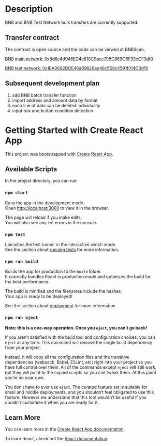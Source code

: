 # Description
BNB and BNB Test Network bulk transfers are currently supported.

## Transfer contract
The contract is open source and the code can be viewed at BNBScan.

[BNB main network: 0x8d8e4d946ED4c818C9ace798C869C6F93cCF3df0](https://bscscan.com/address/0x8d8e4d946ED4c818C9ace798C869C6F93cCF3df0)

[BNB test network: 0x1EA0662DDE46a69626ea48c558c4591f014D3d16](https://testnet.bscscan.com/address/0x1ea0662dde46a69626ea48c558c4591f014d3d16)


## Subsequent development plan
1. add BNB batch transfer function
2. import address and amount data by format
3. each line of data can be deleted individually
4. input box and button condition detection


# Getting Started with Create React App

This project was bootstrapped with [Create React App](https://github.com/facebook/create-react-app).

## Available Scripts

In the project directory, you can run:

### `npm start`

Runs the app in the development mode.\
Open [http://localhost:3000](http://localhost:3000) to view it in the browser.

The page will reload if you make edits.\
You will also see any lint errors in the console.

### `npm test`

Launches the test runner in the interactive watch mode.\
See the section about [running tests](https://facebook.github.io/create-react-app/docs/running-tests) for more information.

### `npm run build`

Builds the app for production to the `build` folder.\
It correctly bundles React in production mode and optimizes the build for the best performance.

The build is minified and the filenames include the hashes.\
Your app is ready to be deployed!

See the section about [deployment](https://facebook.github.io/create-react-app/docs/deployment) for more information.

### `npm run eject`

**Note: this is a one-way operation. Once you `eject`, you can’t go back!**

If you aren’t satisfied with the build tool and configuration choices, you can `eject` at any time. This command will remove the single build dependency from your project.

Instead, it will copy all the configuration files and the transitive dependencies (webpack, Babel, ESLint, etc) right into your project so you have full control over them. All of the commands except `eject` will still work, but they will point to the copied scripts so you can tweak them. At this point you’re on your own.

You don’t have to ever use `eject`. The curated feature set is suitable for small and middle deployments, and you shouldn’t feel obligated to use this feature. However we understand that this tool wouldn’t be useful if you couldn’t customize it when you are ready for it.

## Learn More

You can learn more in the [Create React App documentation](https://facebook.github.io/create-react-app/docs/getting-started).

To learn React, check out the [React documentation](https://reactjs.org/).
